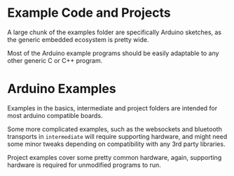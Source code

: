 # Example Code and Projects

A large chunk of the examples folder are specifically Arduino sketches, as the generic embedded ecosystem is pretty wide.  

Most of the Arduino example programs should be easily adaptable to any other generic C or C++ program.

# Arduino Examples

Examples in the basics, intermediate and project folders are intended for most arduino compatible boards. 

Some more complicated examples, such as the websockets and bluetooth transports in `intermediate` will require supporting hardware, and might need some minor tweaks depending on compatibility with any 3rd party libraries.

Project examples cover some pretty common hardware, again, supporting hardware is required for unmodified programs to run.
